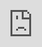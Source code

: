 <html> 
  <head> 
  <meta name="viewport" content="width=device-width, initial-scale=1.0, maximum-scale=1.0, user-scalable=0"> 
  <title>✌️ DailyQ Waitlist</title>
      <link rel="shortcut icon" type="image/x-icon" href="favicon.ico?">
      <link rel="apple-touch-icon" sizes="180x180" href="apple-touch-icon.png">
      <link rel="icon" type="image/png" sizes="32x32" href="favicon-32x32.png">
      <link rel="icon" type="image/png" sizes="16x16" href="favicon-16x16.png">
      <link rel="manifest" href="site.webmanifest">
      <link rel="mask-icon" href="safari-pinned-tab.svg" color="#5bbad5">
      <meta name="msapplication-TileColor" content="#626f7e">
      <meta name="theme-color" content="#626f7e">
    <style type="text/css"> html{ margin: 0; height: 100%; overflow: hidden; } iframe{ position: absolute; left:0; right:0; bottom:0; top:0; border:0; } </style> 
  </head> 
  <body> 
    <iframe id="typeform-full" width="100%" height="100%" frameborder="0" allow="camera; microphone; autoplay; encrypted-media;" src="https://form.typeform.com/to/F7nDSnbP"></iframe> 
    <script type="text/javascript" src="https://embed.typeform.com/embed.js"></script>
  </body> 
</html>

